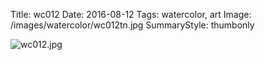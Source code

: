 Title: wc012
Date: 2016-08-12
Tags: watercolor, art
Image: /images/watercolor/wc012tn.jpg
SummaryStyle: thumbonly

![wc012.jpg]({filename}/images/watercolor/wc012.jpg)
